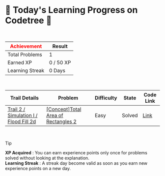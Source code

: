 # 🌲 Today's Learning Progress on Codetree 🌲

<br />

| <span style="color:red;display:block;text-align:center;"> **Achievement**</span> | Result |
|---|---|
|Total Problems| 1 |
| Earned XP | 0 / 50 XP |
| Learning Streak | 0 Days |

<br />

|Trail Details|Problem|Difficulty|State|Code Link|
|---|---|---|---|---|
|[Trail 2 / Simulation I / Flood Fill 2d](https://www.codetree.ai/trail-info/novice-mid/)|[[Concept]Total Area of Rectangles 2](https://www.codetree.ai/trails/complete/curated-cards/intro-total-width-of-a-rectangle2/)|Easy|Solved|[Link](https://github.com/kangmoonsu/DSA-study/blob/main/250912/Total%20Area%20of%20Rectangles%202/total-width-of-a-rectangle2.py)|


<br />

> [!TIP]
> **XP Acquired** : You can earn experience points only once for problems solved without looking at the explanation.  
> **Learning Streak** : A streak day become valid as soon as you earn new experience points on a new day.

